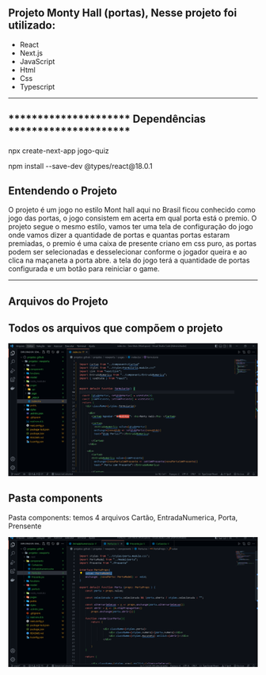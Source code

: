 <h2>Projeto Monty Hall (portas), Nesse projeto foi utilizado:</h2>

<ul>
  <li>React</li>
  <li>Next.js</li>
  <li>JavaScript</li>
  <li>Html</li>
  <li>Css</li>
  <li>Typescript</li>
</ul>

 <hr/>
 
 <h2>********************* Dependências *********************</h2> 
<p>npx create-next-app jogo-quiz</p>
<p>npm install --save-dev @types/react@18.0.1</p>

<h2>Entendendo o Projeto</h2>

<p> 
O projeto é um jogo no estilo Mont hall aqui no Brasil ficou conhecido como jogo das portas, o jogo consistem em acerta em qual porta está o premio.
O projeto segue o mesmo estilo, vamos ter uma tela de configuração do jogo onde vamos dizer a quantidade de portas e quantas portas estaram premiadas,
o premio é uma caixa de presente criano em css puro, as portas podem ser selecionadas e desselecionar conforme o jogador queira e ao clica na maçaneta a porta abre.
a tela do jogo terá a quantidade de portas configurada e um botão para reiniciar o game.
</p>

<hr/>

<h2>Arquivos do Projeto</h2>

<h2>Todos os arquivos que compõem o projeto</h2>
<img src="public\Projeto.png"/>

<h2>Pasta components</h2>
<p>Pasta components: temos 4 arquivos Cartão, EntradaNumerica, Porta, Prensente</p>
<img src="public\pasta_components.png"/>
